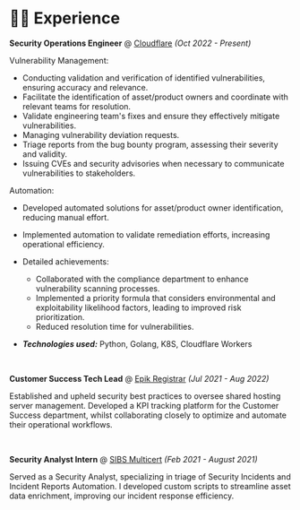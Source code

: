 # 👨‍💻 Experience

**Security Operations Engineer** @ [Cloudflare](https:/cloudflare.com/) _(Oct 2022 - Present)_

Vulnerability Management:
- Conducting validation and verification of identified vulnerabilities, ensuring accuracy and relevance.
- Facilitate the identification of asset/product owners and coordinate with relevant teams for resolution.
- Validate engineering team's fixes and ensure they effectively mitigate vulnerabilities.
- Managing vulnerability deviation requests.
- Triage reports from the bug bounty program, assessing their severity and validity.
- Issuing CVEs and security advisories when necessary to communicate vulnerabilities to stakeholders.

Automation:
- Developed automated solutions for asset/product owner identification, reducing manual effort.
- Implemented automation to validate remediation efforts, increasing operational efficiency.

- Detailed achievements:
  - Collaborated with the compliance department to enhance vulnerability scanning processes.
  - Implemented a priority formula that considers environmental and exploitability likelihood factors, leading to improved risk prioritization.
  - Reduced resolution time for vulnerabilities.
- _**Technologies used:**_ Python, Golang, K8S, Cloudflare Workers

&nbsp;

**Customer Success Tech Lead** @ [Epik Registrar](https://epik.com) _(Jul 2021 - Aug 2022)_

Established and upheld security best practices to oversee shared hosting server management. Developed a KPI tracking platform for the Customer Success department, whilst collaborating closely to optimize and automate their operational workflows.

&nbsp;

**Security Analyst Intern** @ [SIBS Multicert](https://www.multicert.com/) _(Feb 2021 - August 2021)_

Served as a Security Analyst, specializing in triage of Security Incidents and Incident Reports Automation. I developed custom scripts to streamline asset data enrichment, improving our incident response efficiency.